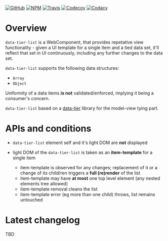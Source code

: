 [![GitHub](https://img.shields.io/github/license/gullerya/data-tier-list.svg)](https://github.com/gullerya/data-tier-list)
[![NPM](https://img.shields.io/npm/v/data-tier-list.svg?label=npm%20data-tier-list)](https://www.npmjs.com/package/data-tier-list)
[![Travis](https://img.shields.io/travis/gullerya/data-tier-list.svg)](https://travis-ci.org/gullerya/data-tier-list)
[![Codecov](https://img.shields.io/codecov/c/github/gullerya/data-tier-list/master.svg)](https://codecov.io/gh/gullerya/data-tier-list/branch/master)
[![Codacy](https://img.shields.io/codacy/grade/056de1a3a7c740678d517a0ee0b41b4f.svg?logo=codacy)](https://app.codacy.com/app/gullerya/data-tier-list)

# Overview

`data-tier-list` is a WebComponent, that provides repetative view functionality - given a UI template for a single item and a tied data set, it'll reflect that set in UI continuously, including any further changes to the data set.

`data-tier-list` supports the following data structures:
* `Array`
* `Object`

Uniformity of a data items **is not** validated/enforced, implying it being a consumer's concern.

`data-tier-list` based on a [data-tier](https://github.com/gullerya/data-tier) library for the model-view tying part.

# APIs and conditions

* `data-tier-list` element self and it's light DOM are **not** displayed

* light DOM of the `data-tier-list` is taken as an **item-template** for a single item
	* item-template is observed for any changes; replacement of it or a change of its child/ren triggers a **full (re)render** of the list
	* item-template may have **at most** one top level element (any nested elements tree allowed)
	* item-template removal cleans the list
	* item-template error (eg more than one child) throws, list remains untouched

# Latest changelog

TBD
